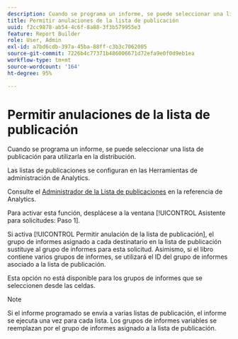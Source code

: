 ```yaml
---
description: Cuando se programa un informe, se puede seleccionar una lista de publicación para utilizarla en la distribución.
title: Permitir anulaciones de la lista de publicación
uuid: f2cc9878-ab54-4c6f-8a88-3f3b579955e3
feature: Report Builder
role: User, Admin
exl-id: a7bd6cdb-397a-45ba-88ff-c3b3c7062005
source-git-commit: 7226b4c77371b486006671d72efa9e0f0d9eb1ea
workflow-type: tm+mt
source-wordcount: '164'
ht-degree: 95%

---
```


# Permitir anulaciones de la lista de publicación

Cuando se programa un informe, se puede seleccionar una lista de publicación para utilizarla en la distribución.

Las listas de publicaciones se configuran en las Herramientas de administración de Analytics.

Consulte el [Administrador de la Lista de publicaciones](https://experienceleague.adobe.com/docs/analytics/admin/admin-tools/publishing-list.html) en la referencia de Analytics.

Para activar esta función, desplácese a la ventana [!UICONTROL Asistente para solicitudes: Paso 1].

Si activa [!UICONTROL Permitir anulación de la lista de publicación], el grupo de informes asignado a cada destinatario en la lista de publicación sustituye al grupo de informes para esta solicitud. Asimismo, si el libro contiene varios grupos de informes, se utilizará el ID del grupo de informes asociado a la lista de publicación.

Esta opción no está disponible para los grupos de informes que se seleccionen desde las celdas.

>[!NOTE]
>
>Si el informe programado se envía a varias listas de publicación, el informe se ejecuta una vez para cada lista. Los grupos de informes variables se reemplazan por el grupo de informes asignado a la lista de publicación.
